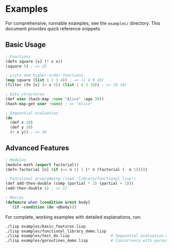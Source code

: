 # Examples

For comprehensive, runnable examples, see the `examples/` directory. This document provides quick reference snippets.

## Basic Usage

```lisp
; Functions
(defn square [x] (* x x))
(square 5) ; => 25

; Lists and higher-order functions
(map square (list 1 2 3 4)) ; => (1 4 9 16)
(filter (fn [x] (> x 5)) (list 1 8 3 10)) ; => (8 10)

; Data structures
(def user (hash-map :name "Alice" :age 30))
(hash-map-get user :name) ; => "Alice"

; Sequential evaluation
(do 
  (def x 10)
  (def y 20)
  (+ x y)) ; => 30
```

## Advanced Features

```lisp
; Modules
(module math (export factorial))
(defn factorial [n] (if (<= n 1) 1 (* n (factorial (- n 1)))))

; Functional programming (load "library/functional.lisp")
(def add-then-double (comp (partial * 2) (partial + 1)))
(add-then-double 5) ; => 12

; Macros
(defmacro when [condition &rest body]
  `(if ~condition (do ~@body)))
```

For complete, working examples with detailed explanations, run:
```bash
./lisp examples/basic_features.lisp
./lisp examples/functional_library_demo.lisp
./lisp examples/test_do.lisp                  # Sequential evaluation with do
./lisp examples/goroutines_demo.lisp          # Concurrency with goroutines and channels
```
